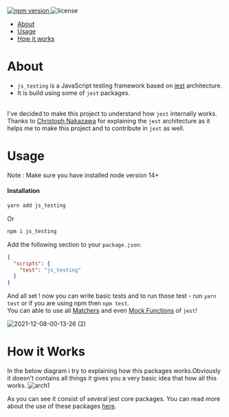 <p>
    <a href="https://www.npmjs.com/package/js_testing">
        <img src="https://img.shields.io/npm/v/js_testing?style=flat-square" alt="npm version" />
    </a>
    <img src="https://img.shields.io/npm/l/color-calendar?style=flat-square" alt="license" />
</p>

- [About](#about)
- [Usage](#usage)
- [How it works](#works)


<a id="about"></a>
# About
- `js_testing` is a JavaScript testing framework based on [jest](https://github.com/facebook/jest) architecture.
- It is build using some of `jest` packages.

<br/>I've decided to make this project to understand how `jest` internally works. 
<br/> Thanks to [Christoph Nakazawa](https://github.com/cpojer) for explaining the `jest` architecture as it helps me to make this project and to contribute in `jest` as well.

<a id="usage"></a>
# Usage
Note : Make sure you have installed node version 14+
#### Installation

```bash
yarn add js_testing
```
Or
```bash
npm i js_testing
```

Add the following section to your `package.json`:
```json
{
  "scripts": {
    "test": "js_testing"
  }
}
```

And all set !  now you can  write basic tests and to run those test - run `yarn test` or if you are using npm then `npm test`.
<br/>You can able to use all [Matchers](https://jestjs.io/docs/using-matchers) and even [Mock Functions](https://jestjs.io/docs/mock-functions) of `jest`!

![2021-12-08-00-13-26 (2)](https://user-images.githubusercontent.com/81867225/145091743-c0685be1-8417-451c-869e-c9b05df60c6c.gif)



# How it Works
<a id="works"></a>
In the below diagram i try to explaining how this packages works.Obviously it doesn't contains all things it gives you a very basic idea that how all this works.
![arch1](https://user-images.githubusercontent.com/81867225/145719394-a958a086-d993-4e6f-a1ad-b180983d5c87.png)

As you can see it consist of several jest core packages. 
You can read more about the use of these packages [here](https://github.com/facebook/jest/tree/main/packages).

